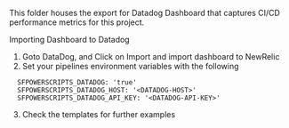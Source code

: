 This folder houses the export for Datadog Dashboard that captures CI/CD performance metrics for this project.

Importing Dashboard to Datadog


1. Goto DataDog, and Click on Import and import dashboard to NewRelic
2. Set your pipelines environment variables with the following
``` 
  SFPOWERSCRIPTS_DATADOG: 'true'
  SFPOWERSCRIPTS_DATADOG_HOST: '<DATADOG-HOST>'
  SFPOWERSCRIPTS_DATADOG_API_KEY: '<DATADOG-API-KEY>'

```
3. Check the templates for further examples
